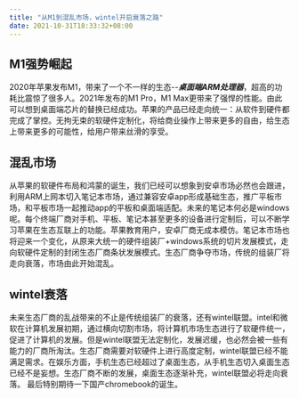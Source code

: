 ```yaml
---
title: "从M1到混乱市场，wintel开启衰落之路"
date: 2021-10-31T18:33:32+08:00
---
```


## M1强势崛起
2020年苹果发布M1，带来了一个不一样的生态--***桌面端ARM处理器***，超高的功耗比震惊了很多人。2021年发布的M1 Pro，M1 Max更带来了强悍的性能。由此可以想到桌面端芯片的替换已经成功。苹果的产品已经走向统一：从软件到硬件都完成了掌控。无拘无束的软硬件定制化，将给商业操作上带来更多的自由，给生态上带来更多的可能性，给用户带来丝滑的享受。

## 混乱市场
从苹果的软硬件布局和鸿蒙的诞生，我们已经可以想象到安卓市场必然也会跟进，利用ARM上网本切入笔记本市场，通过兼容安卓app形成基础生态，推广平板市场，和平板市场一起推动app的平板和桌面端适配。未来的笔记本何必是windows呢。每个终端厂商对手机、平板、笔记本甚至更多的设备进行定制后，可以不断学习苹果在生态互联上的功能。苹果教育用户，安卓厂商无成本模仿。笔记本市场也将迎来一个变化，从原来大统一的硬件组装厂+windows系统的切片发展模式，走向软硬件定制的封闭生态厂商条状发展模式。生态厂商争夺市场，传统的组装厂将走向衰落，市场由此开始混乱。

## wintel衰落
未来生态厂商的乱战带来的不止是传统组装厂的衰落，还有wintel联盟。intel和微软在计算机发展初期，通过横向切割市场，将计算机市场生态进行了软硬件统一，促进了计算机的发展。但是wintel联盟无法定制化，发展迟缓，也必然会被一些有能力的厂商所淘汰。生态厂商需要对软硬件上进行高度定制，wintel联盟已经不能满足需求。在娱乐方面，手机生态已经超过了桌面生态，从手机生态切入桌面生态已经不是妄想。生态厂商不断的发展，桌面生态逐渐补充，wintel联盟必将走向衰落。
最后特别期待一下国产chromebook的诞生。